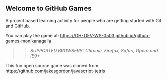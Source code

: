 ## Welcome to GitHub Games

A project based learning activity for people who are getting started with Git and GitHub.

You can play the game at: https://GH-DEV-WS-0503.github.io/github-games-monikanagalla

>> _*SUPPORTED BROWSERS*: Chrome, Firefox, Safari, Opera and IE9+_

This fun open source game was cloned from: https://github.com/jakesgordon/javascript-tetris

